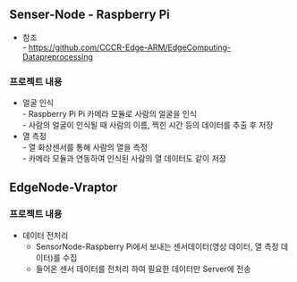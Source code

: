 ## Senser-Node - Raspberry Pi
- 참조<br>
      - https://github.com/CCCR-Edge-ARM/EdgeComputing-Datapreprocessing

### 프로젝트 내용
- 얼굴 인식<br>
      - Raspberry Pi Pi 카메라 모듈로 사람의 얼굴을 인식<br>
      - 사람의 얼굴이 인식될 때 사람의 이름, 찍힌 시간 등의 데이터를 추출 후 저장
- 열 측정<br>
      - 열 화상센서를 통해 사람의 열을 측정<br>
      - 카메라 모듈과 연동하여 인식된 사람의 열 데이터도 같이 저장

## EdgeNode-Vraptor
### 프로젝트 내용
- 데이터 전처리<br>
   - SensorNode-Raspberry Pi에서 보내는 센서데이터(영상 데이터, 열 측정 데이터)를 수집
   - 들어온 센서 데이터를 전처리 하여 필요한 데이터만 Server에 전송
